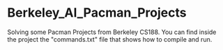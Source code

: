 # Berkeley_AI_Pacman_Projects

Solving some Pacman Projects from Berkeley CS188.
You can find inside the project the "commands.txt" file that shows how to compile and run.
